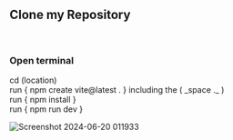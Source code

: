 
<h2> Clone my Repository </h2>
<br>
<h3>Open terminal</h3>
<p>cd (location)<br>
run { npm create vite@latest . } including the ( _space ._ ) <br>
run { npm install } <br>
run { npm run dev } </p>

![Screenshot 2024-06-20 011933](https://github.com/Jayanth10-hub/jay-folio/assets/172490684/3f205e7e-b726-4d0e-8f1e-87f7c46da494)

